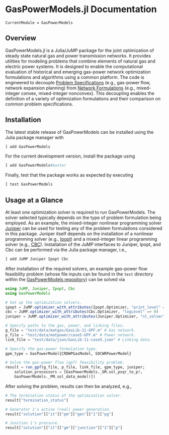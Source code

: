 # GasPowerModels.jl Documentation

```@meta
CurrentModule = GasPowerModels
```

## Overview
GasPowerModels.jl is a Julia/JuMP package for the joint optimization of steady state natural gas and power transmission networks.
It provides utilities for modeling problems that combine elements of natural gas and electric power systems.
It is designed to enable the computational evaluation of historical and emerging gas-power network optimization formulations and algorithms using a common platform.
The code is engineered to decouple [Problem Specifications](@ref) (e.g., gas-power flow, network expansion planning) from [Network Formulations](@ref) (e.g., mixed-integer convex, mixed-integer nonconvex).
This decoupling enables the definition of a variety of optimization formulations and their comparison on common problem specifications.

## Installation
The latest stable release of GasPowerModels can be installed using the Julia package manager with
```julia
] add GasPowerModels
```

For the current development version, install the package using
```julia
] add GasPowerModels#master
```

Finally, test that the package works as expected by executing
```julia
] test GasPowerModels
```

## Usage at a Glance
At least one optimization solver is required to run GasPowerModels.
The solver selected typically depends on the type of problem formulation being employed.
As an example, the mixed-integer nonlinear programming solver [Juniper](https://github.com/lanl-ansi/Juniper.jl) can be used for testing any of the problem formulations considered in this package.
Juniper itself depends on the installation of a nonlinear programming solver (e.g., [Ipopt](https://github.com/jump-dev/Ipopt.jl)) and a mixed-integer linear programming solver (e.g., [CBC](https://github.com/jump-dev/Cbc.jl)).
Installation of the JuMP interfaces to Juniper, Ipopt, and Cbc can be performed via the Julia package manager, i.e.,

```julia
] add JuMP Juniper Ipopt Cbc
```

After installation of the required solvers, an example gas-power flow feasibility problem (whose file inputs can be found in the `test` directory within the [GasPowerModels repository](https://github.com/lanl-ansi/GasPowerModels.jl)) can be solved via
```julia
using JuMP, Juniper, Ipopt, Cbc
using GasPowerModels

# Set up the optimization solvers.
ipopt = JuMP.optimizer_with_attributes(Ipopt.Optimizer, "print_level" => 0, "sb" => "yes")
cbc = JuMP.optimizer_with_attributes(Cbc.Optimizer, "logLevel" => 0)
juniper = JuMP.optimizer_with_attributes(Juniper.Optimizer, "nl_solver" => ipopt, "mip_solver" => cbc)

# Specify paths to the gas, power, and linking files.
g_file = "test/data/matgas/GasLib-11-GPF.m" # Gas network.
p_file = "test/data/matpower/case5-GPF.m" # Power network.
link_file = "test/data/json/GasLib-11-case5.json" # Linking data.

# Specify the gas-power formulation type.
gpm_type = GasPowerModel{CRDWPGasModel, SOCWRPowerModel}

# Solve the gas-power flow (gpf) feasibility problem.
result = run_gpf(g_file, p_file, link_file, gpm_type, juniper;
    solution_processors = [GasPowerModels._GM.sol_psqr_to_p!,
    GasPowerModels._PM.sol_data_model!])
```

After solving the problem, results can then be analyzed, e.g.,
```julia
# The termination status of the optimization solver.
result["termination_status"]

# Generator 1's active (real) power generation.
result["solution"]["it"]["pm"]["gen"]["1"]["pg"]

# Junction 1's pressure.
result["solution"]["it"]["gm"]["junction"]["1"]["p"]
```
